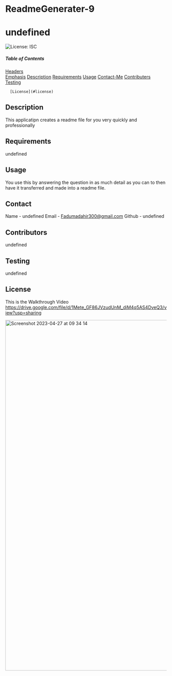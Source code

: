 # ReadmeGenerater-9
# undefined
  ![License: ISC](https://img.shields.io/badge/License-ISC-yellow.svg)
  ##### Table of Contents  
  [Headers](#headers)  
  [Emphasis](#emphasis) 
  [Description](#description)
  [Requirements](#requirements)
  [Usage](#usage)
  [Contact-Me](#contact-me)
  [Contributers](#contributers)
  [Testing](#testing)
  
      [License](#license)  
  ## Description
  This applicatipn creates a readme file for you very quickly and professionally 
  ## Requirements
  undefined
  ## Usage
  You use this by answering the question in as much detail as you can to then have it transferred and made into a readme file.
  ## Contact
  Name - undefined
  Email - Fadumadahir300@gmail.com
  Github - undefined
  ## Contributors
  undefined
  ## Testing
  undefined
  ## License
  This is the Walkthrough Video 
  https://drive.google.com/file/d/1Mete_GF86JVzudUnM_diM4q5AS4DveQ3/view?usp=sharing
  
  <img width="1092" alt="Screenshot 2023-04-27 at 09 34 14" src="https://user-images.githubusercontent.com/117111465/234806688-4a81b057-c7d7-462e-8063-dbde272b2935.png">


